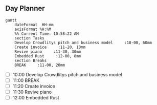 ## Day Planner
```mermaid
gantt
    dateFormat  HH-mm
    axisFormat %H:%M
    %% Current Time: 10:58:22 AM
    section Tasks
    Develop Crowdlitys pitch and business model     :10-00, 60mm
    Create invoice     :11-20, 10mm
    Revive piano     :11-30, 30mm
    Embedded Rust     :12-00, 0mm
    section Breaks
    BREAK     :11-00, 20mm
```

- [ ] 10:00 Develop Crowdlitys pitch and business model
- [ ] 11:00 BREAK
- [ ] 11:20 Create invoice
- [ ] 11:30 Revive piano
- [ ] 12:00 Embedded Rust